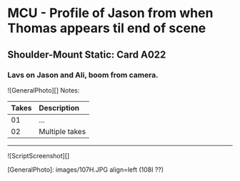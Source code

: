 # MCU - Profile of Jason from when Thomas appears til end of scene

## Shoulder-Mount Static: Card A022

### Lavs on Jason and Ali, boom from camera.

![GeneralPhoto][]
Notes: 

| Takes | Description |
|:---|:----|
| 01 | ... |
| 02 | Multiple takes |

----

![ScriptScreenshot][]


[GeneralPhoto]:  images/107H.JPG align=left
(108I ??)
